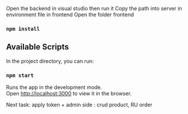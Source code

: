 
 Open the backend in visual studio then run it
 Copy the path into server in environment file in frontend
Open the folder frontend
### `npm install`

## Available Scripts

In the project directory, you can run:

### `npm start`

Runs the app in the development mode.\
Open [http://localhost:3000](http://localhost:3000) to view it in the browser.

Next task: apply token + admin side : crud product, RU order